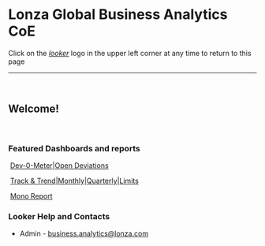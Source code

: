 # Lonza Global Business Analytics CoE


Click on the [_looker_](https://10.20.1.205/projects/dev_0meter/documents/landing_page.md) logo in the upper left corner at any time to return to this page
​

---
​

## Welcome!
​
​

### Featured Dashboards and reports
​
[Dev-0-Meter](https://10.20.1.205/dashboards/1)|[Open Deviations](https://10.20.1.205/dashboards/2)

​
[Track & Trend](https://10.20.1.205/dashboards/32)|[Monthly](https://10.20.1.205/dashboards/13)|[Quarterly](https://10.20.1.205/dashboards/15)|[Limits](https://10.20.1.205/looks/107)

​
[Mono Report](https://10.20.1.205/dashboards/16)
​
​
​

### Looker Help and Contacts
- Admin - <business.analytics@lonza.com>
